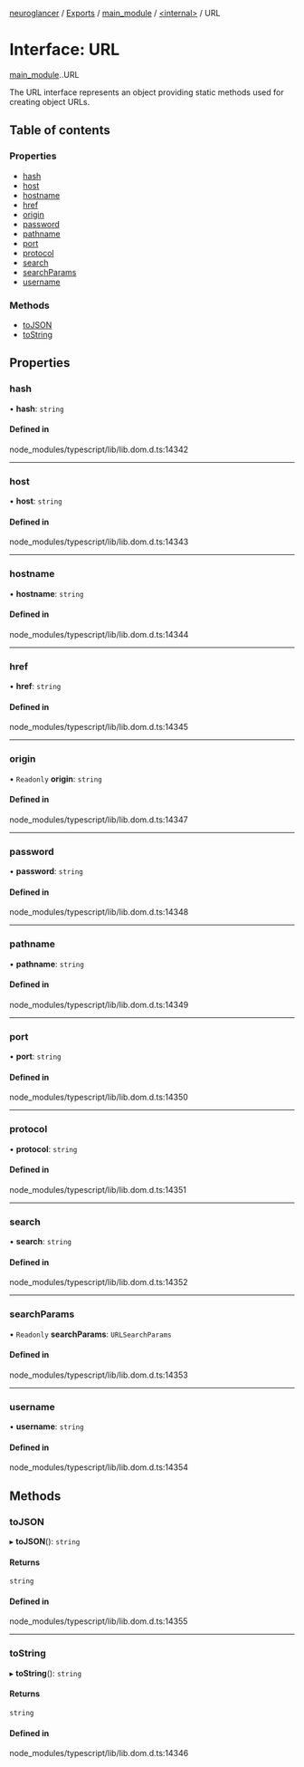 [neuroglancer](../README.md) / [Exports](../modules.md) / [main\_module](../modules/main_module.md) / [<internal\>](../modules/main_module._internal_.md) / URL

# Interface: URL

[main_module](../modules/main_module.md).[<internal>](../modules/main_module._internal_.md).URL

The URL interface represents an object providing static methods used for creating object URLs.

## Table of contents

### Properties

- [hash](main_module._internal_.URL.md#hash)
- [host](main_module._internal_.URL.md#host)
- [hostname](main_module._internal_.URL.md#hostname)
- [href](main_module._internal_.URL.md#href)
- [origin](main_module._internal_.URL.md#origin)
- [password](main_module._internal_.URL.md#password)
- [pathname](main_module._internal_.URL.md#pathname)
- [port](main_module._internal_.URL.md#port)
- [protocol](main_module._internal_.URL.md#protocol)
- [search](main_module._internal_.URL.md#search)
- [searchParams](main_module._internal_.URL.md#searchparams)
- [username](main_module._internal_.URL.md#username)

### Methods

- [toJSON](main_module._internal_.URL.md#tojson)
- [toString](main_module._internal_.URL.md#tostring)

## Properties

### hash

• **hash**: `string`

#### Defined in

node_modules/typescript/lib/lib.dom.d.ts:14342

___

### host

• **host**: `string`

#### Defined in

node_modules/typescript/lib/lib.dom.d.ts:14343

___

### hostname

• **hostname**: `string`

#### Defined in

node_modules/typescript/lib/lib.dom.d.ts:14344

___

### href

• **href**: `string`

#### Defined in

node_modules/typescript/lib/lib.dom.d.ts:14345

___

### origin

• `Readonly` **origin**: `string`

#### Defined in

node_modules/typescript/lib/lib.dom.d.ts:14347

___

### password

• **password**: `string`

#### Defined in

node_modules/typescript/lib/lib.dom.d.ts:14348

___

### pathname

• **pathname**: `string`

#### Defined in

node_modules/typescript/lib/lib.dom.d.ts:14349

___

### port

• **port**: `string`

#### Defined in

node_modules/typescript/lib/lib.dom.d.ts:14350

___

### protocol

• **protocol**: `string`

#### Defined in

node_modules/typescript/lib/lib.dom.d.ts:14351

___

### search

• **search**: `string`

#### Defined in

node_modules/typescript/lib/lib.dom.d.ts:14352

___

### searchParams

• `Readonly` **searchParams**: `URLSearchParams`

#### Defined in

node_modules/typescript/lib/lib.dom.d.ts:14353

___

### username

• **username**: `string`

#### Defined in

node_modules/typescript/lib/lib.dom.d.ts:14354

## Methods

### toJSON

▸ **toJSON**(): `string`

#### Returns

`string`

#### Defined in

node_modules/typescript/lib/lib.dom.d.ts:14355

___

### toString

▸ **toString**(): `string`

#### Returns

`string`

#### Defined in

node_modules/typescript/lib/lib.dom.d.ts:14346
